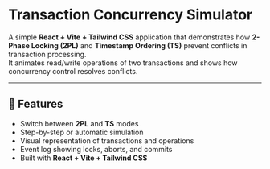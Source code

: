 # Transaction Concurrency Simulator

A simple **React + Vite + Tailwind CSS** application that demonstrates how **2-Phase Locking (2PL)** and **Timestamp Ordering (TS)** prevent conflicts in transaction processing.  
It animates read/write operations of two transactions and shows how concurrency control resolves conflicts.

---

## 🚀 Features
- Switch between **2PL** and **TS** modes
- Step-by-step or automatic simulation
- Visual representation of transactions and operations
- Event log showing locks, aborts, and commits
- Built with **React + Vite + Tailwind CSS**
